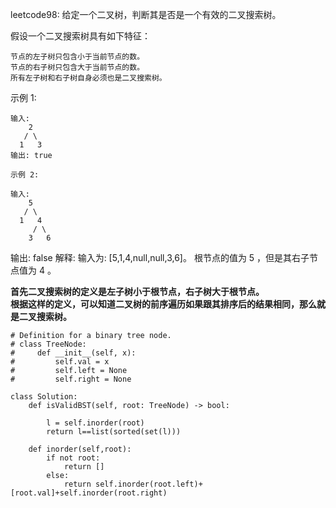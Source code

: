 leetcode98:
给定一个二叉树，判断其是否是一个有效的二叉搜索树。

假设一个二叉搜索树具有如下特征：

    节点的左子树只包含小于当前节点的数。
    节点的右子树只包含大于当前节点的数。
    所有左子树和右子树自身必须也是二叉搜索树。

示例 1:  
```
输入:  
    2  
   / \    
  1   3  
输出: true  

示例 2:  

输入:  
    5  
   / \  
  1   4    
     / \  
    3   6 
```
输出: false
解释: 输入为: [5,1,4,null,null,3,6]。
     根节点的值为 5 ，但是其右子节点值为 4 。

**首先二叉搜索树的定义是左子树小于根节点，右子树大于根节点。**  
**根据这样的定义，可以知道二叉树的前序遍历如果跟其排序后的结果相同，那么就是二叉搜索树。** 
```
# Definition for a binary tree node.
# class TreeNode:
#     def __init__(self, x):
#         self.val = x
#         self.left = None
#         self.right = None

class Solution:
    def isValidBST(self, root: TreeNode) -> bool:
        
        l = self.inorder(root)
        return l==list(sorted(set(l)))
    
    def inorder(self,root):
        if not root:
            return []
        else:
            return self.inorder(root.left)+[root.val]+self.inorder(root.right)
```

